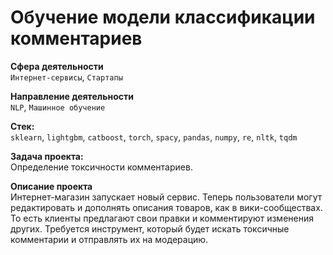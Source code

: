# **Обучение модели классификации комментариев**

**Сфера деятельности**\
`Интернет-сервисы`, `Стартапы`

**Направление деятельности**\
`NLP`, `Машинное обучение`

**Стек:**\
`sklearn`, `lightgbm`, `catboost`, `torch`, `spacy`, `pandas`, `numpy`, `re`, `nltk`, `tqdm`

**Задача проекта:**\
Определение токсичности комментариев.

**Описание проекта**\
Интернет-магазин запускает новый сервис. Теперь пользователи могут редактировать и дополнять описания товаров, как в вики-сообществах. То есть клиенты предлагают свои правки и комментируют изменения других. Требуется инструмент, который будет искать токсичные комментарии и отправлять их на модерацию.
